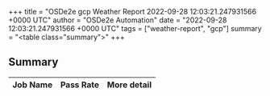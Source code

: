 +++
title = "OSDe2e gcp Weather Report 2022-09-28 12:03:21.247931566 +0000 UTC"
author = "OSDe2e Automation"
date = "2022-09-28 12:03:21.247931566 +0000 UTC"
tags = ["weather-report", "gcp"]
summary = "<table class=\"summary\"></table>"
+++
## Summary

| Job Name | Pass Rate | More detail |
|----------|-----------|-------------|




